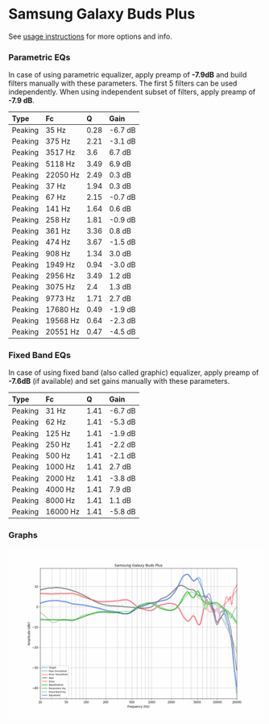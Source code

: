# Samsung Galaxy Buds Plus
See [usage instructions](https://github.com/jaakkopasanen/AutoEq#usage) for more options and info.

### Parametric EQs
In case of using parametric equalizer, apply preamp of **-7.9dB** and build filters manually
with these parameters. The first 5 filters can be used independently.
When using independent subset of filters, apply preamp of **-7.9 dB**.

| Type    | Fc       |    Q | Gain    |
|:--------|:---------|:-----|:--------|
| Peaking | 35 Hz    | 0.28 | -6.7 dB |
| Peaking | 375 Hz   | 2.21 | -3.1 dB |
| Peaking | 3517 Hz  | 3.6  | 6.7 dB  |
| Peaking | 5118 Hz  | 3.49 | 6.9 dB  |
| Peaking | 22050 Hz | 2.49 | 0.3 dB  |
| Peaking | 37 Hz    | 1.94 | 0.3 dB  |
| Peaking | 67 Hz    | 2.15 | -0.7 dB |
| Peaking | 141 Hz   | 1.64 | 0.6 dB  |
| Peaking | 258 Hz   | 1.81 | -0.9 dB |
| Peaking | 361 Hz   | 3.36 | 0.8 dB  |
| Peaking | 474 Hz   | 3.67 | -1.5 dB |
| Peaking | 908 Hz   | 1.34 | 3.0 dB  |
| Peaking | 1949 Hz  | 0.94 | -3.0 dB |
| Peaking | 2956 Hz  | 3.49 | 1.2 dB  |
| Peaking | 3075 Hz  | 2.4  | 1.3 dB  |
| Peaking | 9773 Hz  | 1.71 | 2.7 dB  |
| Peaking | 17680 Hz | 0.49 | -1.9 dB |
| Peaking | 19568 Hz | 0.64 | -2.3 dB |
| Peaking | 20551 Hz | 0.47 | -4.5 dB |

### Fixed Band EQs
In case of using fixed band (also called graphic) equalizer, apply preamp of **-7.6dB**
(if available) and set gains manually with these parameters.

| Type    | Fc       |    Q | Gain    |
|:--------|:---------|:-----|:--------|
| Peaking | 31 Hz    | 1.41 | -6.7 dB |
| Peaking | 62 Hz    | 1.41 | -5.3 dB |
| Peaking | 125 Hz   | 1.41 | -1.9 dB |
| Peaking | 250 Hz   | 1.41 | -2.2 dB |
| Peaking | 500 Hz   | 1.41 | -2.1 dB |
| Peaking | 1000 Hz  | 1.41 | 2.7 dB  |
| Peaking | 2000 Hz  | 1.41 | -3.8 dB |
| Peaking | 4000 Hz  | 1.41 | 7.9 dB  |
| Peaking | 8000 Hz  | 1.41 | 1.1 dB  |
| Peaking | 16000 Hz | 1.41 | -5.8 dB |

### Graphs
![](./Samsung%20Galaxy%20Buds%20Plus.png)